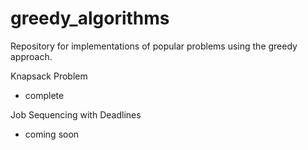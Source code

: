 # greedy_algorithms
Repository for implementations of popular problems using the greedy approach.


Knapsack Problem
  - complete


Job Sequencing with Deadlines
  - coming soon
